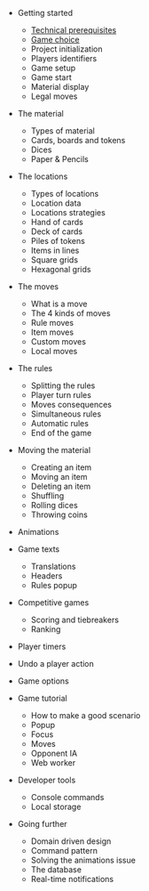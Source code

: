- Getting started
  - [Technical prerequisites](technical-prerequisites.md)
  - [Game choice](game-choice.md)
  - Project initialization
  - Players identifiers
  - Game setup
  - Game start
  - Material display
  - Legal moves

- The material
  - Types of material
  - Cards, boards and tokens
  - Dices
  - Paper & Pencils

- The locations
  - Types of locations
  - Location data
  - Locations strategies
  - Hand of cards
  - Deck of cards
  - Piles of tokens
  - Items in lines
  - Square grids
  - Hexagonal grids

- The moves
  - What is a move
  - The 4 kinds of moves
  - Rule moves
  - Item moves
  - Custom moves
  - Local moves

- The rules
  - Splitting the rules
  - Player turn rules
  - Moves consequences
  - Simultaneous rules
  - Automatic rules
  - End of the game

- Moving the material
  - Creating an item
  - Moving an item
  - Deleting an item
  - Shuffling
  - Rolling dices
  - Throwing coins

- Animations

- Game texts
  - Translations
  - Headers
  - Rules popup

- Competitive games
  - Scoring and tiebreakers
  - Ranking

- Player timers

- Undo a player action

- Game options

- Game tutorial
  - How to make a good scenario
  - Popup
  - Focus
  - Moves
  - Opponent IA
  - Web worker

- Developer tools
  - Console commands
  - Local storage

- Going further
  - Domain driven design
  - Command pattern
  - Solving the animations issue
  - The database
  - Real-time notifications